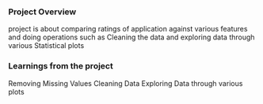 ### Project Overview

 project is about comparing ratings of application against various features and doing operations such as Cleaning the data and exploring data through various Statistical plots


### Learnings from the project

 Removing Missing Values
Cleaning Data
Exploring Data through various plots


